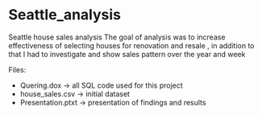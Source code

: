 # Seattle_analysis
Seattle house sales analysis 
The goal of analysis was to increase effectiveness of selecting houses for renovation and resale , in addition to that I had to investigate and show sales pattern over the year and week 

Files:
* Quering.dox -> all SQL code used for this project 
* house_sales.csv -> initial dataset 
* Presentation.ptxt -> presentation of findings and results 

